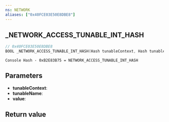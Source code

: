 ```yaml
---
ns: NETWORK
aliases: ["0x40FCE03E50E8DBE8"]
---
```

## _NETWORK_ACCESS_TUNABLE_INT_HASH

```c
// 0x40FCE03E50E8DBE8
BOOL _NETWORK_ACCESS_TUNABLE_INT_HASH(Hash tunableContext, Hash tunableName, int* value);
```

```
Console Hash - 0xB2E83B75 = NETWORK_ACCESS_TUNABLE_INT_HASH  
```

## Parameters
* **tunableContext**: 
* **tunableName**: 
* **value**: 

## Return value
